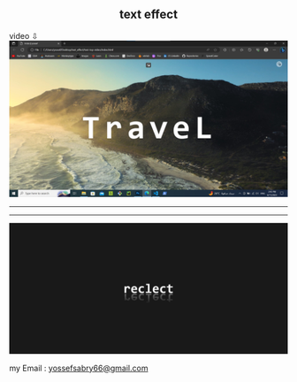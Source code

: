 <h2 align="center">text effect</h2>

video ⇩
[![video](./view/view2.jpg)](./view/view.mp4)


---
---

![image](./view/view.jpeg)

my Email : yossefsabry66@gmail.com